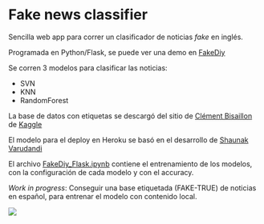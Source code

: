 # Fake news classifier

Sencilla web app para correr un clasificador de noticias _fake_ en inglés.

Programada en Python/Flask, se puede ver una demo en [FakeDiy](https://fakediy.herokuapp.com/)

Se corren 3 modelos para clasificar las noticias:

- SVN
- KNN
- RandomForest

La base de datos con etiquetas se descargó del sitio de  [Clément Bisaillon](https://www.kaggle.com/clmentbisaillon/fake-and-real-news-dataset?select=Fake.csv) de [Kaggle](https://www.kaggle.com/)

El modelo para el deploy en Heroku se basó en el desarrollo de [Shaunak Varudandi](https://towardsdatascience.com/fake-news-classifier-to-tackle-covid-19-disinformation-ii-116ed2eb44e4)

El archivo [FakeDiy_Flask.ipynb](https://github.com/matog/FakeDiyClassifier-Flask/blob/main/FakeDiy_Flask.ipynb) contiene el entrenamiento de los modelos, con la configuración de cada modelo y con el accuracy.

_Work in progress_: Conseguir una base etiquetada (FAKE-TRUE) de noticias en español, para entrenar el modelo con contenido local.

![](/img/fake.png)
